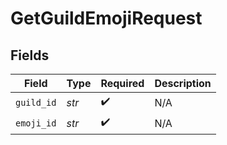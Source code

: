 # GetGuildEmojiRequest


## Fields

| Field              | Type               | Required           | Description        |
| ------------------ | ------------------ | ------------------ | ------------------ |
| `guild_id`         | *str*              | :heavy_check_mark: | N/A                |
| `emoji_id`         | *str*              | :heavy_check_mark: | N/A                |